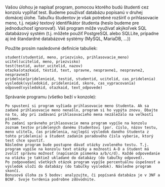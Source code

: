 Vašou úlohou je napísať program, pomocou ktorého budú študenti cez konzolu vypĺňať test. Budeme používať databázu popísanú v druhej domácej úlohe. Tabuľku študentov je však potrebné rozšíriť o prihlasovacie meno, t.j. nejaký textový identifikátor študenta (heslo budeme pre jednoduchosť ignorovať). Váš program môže využívať akýkoľvek SQL databázový systém (t.j. môžete použiť PostgreSQL alebo SQLLite, prípadne aj iné štandardné databázové systémy (MySQL, MariaDB, ...))

Použite prosím nasledovné definície tabuliek:

    student(studentid, meno, priezvisko, prihlasovacie_meno)
    ucitel(ucitelid, meno, priezvisko)
    test(testid, autor_ucitelid, nazov)
    otazka(otazkaid, testid, text, spravne, nespravne1, nespravne2, nespravne3)
    pridelnie(pridelenieid, testid, studentid, ucitelid, cas_pridelenia)
    vysledok(vysledokid, pridelenieid, skore, cas_vypracovania)
    odpoved(vysledokid, otazkaid, text_odpovede)

Správanie programu (všetko beží v konzole):

    Po spustení si program vyžiada prihlasovacie meno študenta. Ak sa zadané prihlasovacie meno nenašlo, program si ho vypýta znovu. Dbajte na to, aby pri zadávaní prihlasovacieho mena nezáležalo na veľkosti písmen.
    Po zadaní správneho prihlasovacie mena program vypíše na konzolu zoznam testov pridelených danému študentovi (por. číslo, názov testu, meno učiteľa, čas pridelenia, najlepší výsledok daného študenta z tohto pridelenia) a študent zadaním poradového čísla vyberie, ktorý test chce spustiť.
    Následne program bude postupne dávať otázky zvoleného testu. T.j. program vypíše na konzolu text otázky a možnosti A-D a študent má zvoliť správnu možnosť (napísaním písmenka a/b/c/d). Každé odpovedanie na otázku je taktiež ukladané do databázy (do tabuľky odpoved).
    Po zodpovedaní všetkých otázok program vypíše percentuálnu úspešnosť a výsledok uloží do databázy (do tabuľky vysledok). Následne program skončí.
    Bonusová úloha za 5 bodov: analyzujte, či popísaná databáza je v 3NF a BCNF. Svoje tvrdenia podrobne zdôvodnite.


